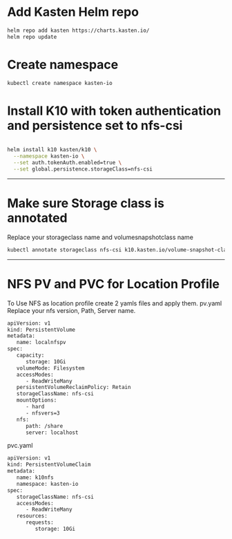 # Add Kasten Helm repo

```bash
helm repo add kasten https://charts.kasten.io/
helm repo update
```
# Create namespace
```bash
kubectl create namespace kasten-io
```

# Install K10 with token authentication and persistence set to nfs-csi
```bash

helm install k10 kasten/k10 \
  --namespace kasten-io \
  --set auth.tokenAuth.enabled=true \
  --set global.persistence.storageClass=nfs-csi
```
---
# Make sure Storage class is annotated
Replace your storageclass name and volumesnapshotclass name 

```bash
kubectl annotate storageclass nfs-csi k10.kasten.io/volume-snapshot-class=csi-nfs-snapclass
```
---
# NFS PV and PVC for Location Profile
To Use NFS as location profile create 2 yamls files and apply them. 
pv.yaml Replace your nfs version, Path, Server name. 

```bash
apiVersion: v1
kind: PersistentVolume
metadata:
   name: localnfspv
spec:
   capacity:
      storage: 10Gi
   volumeMode: Filesystem
   accessModes:
      - ReadWriteMany
   persistentVolumeReclaimPolicy: Retain
   storageClassName: nfs-csi 
   mountOptions:
      - hard
      - nfsvers=3
   nfs:
      path: /share
      server: localhost
```

pvc.yaml 
```bash
apiVersion: v1
kind: PersistentVolumeClaim
metadata:
   name: k10nfs
   namespace: kasten-io
spec:
   storageClassName: nfs-csi 
   accessModes:
      - ReadWriteMany
   resources:
      requests:
         storage: 10Gi
```
